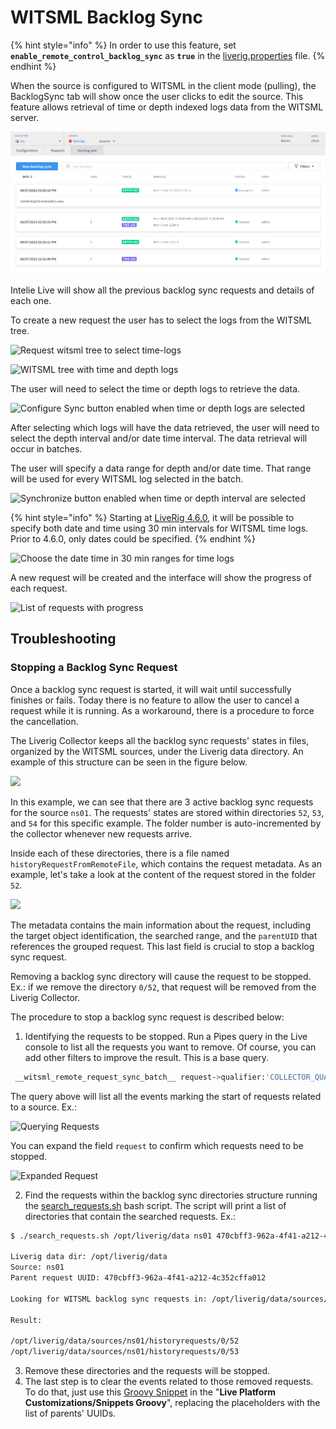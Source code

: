 # WITSML Backlog Sync

{% hint style="info" %}
In order to use this feature, set **`enable_remote_control_backlog_sync`** as **`true`** in the [liverig.properties](../../configuration/liverig.properties.md) file.
{% endhint %}

When the source is configured to WITSML in the client mode (pulling), the BacklogSync tab will show once the user clicks to edit the source. This feature allows retrieval of time or depth indexed logs data from the WITSML server.

![List of previous backlog sync requests](<../../../.gitbook/assets/image (351).png>)

Intelie Live will show all the previous backlog sync requests and details of each one.

To create a new request the user has to select the logs from the WITSML tree.

![Request witsml tree to select time-logs](../../../.gitbook/assets/backlog-sync-02.png)

![WITSML tree with time and depth logs](../../../.gitbook/assets/backlog-sync-03.png)

The user will need to select the time or depth logs to retrieve the data.

![Configure Sync button enabled when time or depth logs are selected](../../../.gitbook/assets/backlog-sync-04.png)

After selecting which logs will have the data retrieved, the user will need to select the depth interval and/or date time interval. The data retrieval will occur in batches.

The user will specify a data range for depth and/or date time. That range will be used for every WITSML log selected in the batch.

![Synchronize button enabled when time or depth interval are selected](../../../.gitbook/assets/Screenshot\_select-area\_20220812185102.png)

{% hint style="info" %}
Starting at [LiveRig 4.6.0](../../../whats-new/latest-releases/liverig-4.md#4.6-series), it will be possible to specify both date and time using 30 min intervals for WITSML time logs. Prior to 4.6.0, only dates could be specified.
{% endhint %}

![Choose the date time in 30 min ranges for time logs](../../../.gitbook/assets/Screenshot\_select-area\_20220812185418.png)

A new request will be created and the interface will show the progress of each request.

![List of requests with progress](../../../.gitbook/assets/backlog-sync-06.png)

## Troubleshooting

### Stopping a Backlog Sync Request

Once a backlog sync request is started, it will wait until successfully finishes or fails. Today there is no feature to allow the user to cancel a request while it is running. As a workaround, there is a procedure to force the cancellation.

The Liverig Collector keeps all the backlog sync requests' states in files, organized by the WITSML sources, under the Liverig data directory. An example of this structure can be seen in the figure below.

![](../../../.gitbook/assets/active\_requests\_stats\_files.png)

In this example, we can see that there are 3 active backlog sync requests for the source `ns01`. The requests' states are stored within directories `52`, `53`, and `54` for this specific example. The folder number is auto-incremented by the collector whenever new requests arrive.

Inside each of these directories, there is a file named `historyRequestFromRemoteFile`, which contains the request metadata. As an example, let's take a look at the content of the request stored in the folder `52`.

![](../../../.gitbook/assets/request\_state\_json.png)

The metadata contains the main information about the request, including the target object identification, the searched range, and the `parentUID` that references the grouped request. This last field is crucial to stop a backlog sync request.

Removing a backlog sync directory will cause the request to be stopped. Ex.: if we remove the directory `0/52`, that request will be removed from the Liverig Collector.

The procedure to stop a backlog sync request is described below:

1. Identifying the requests to be stopped. Run a Pipes query in the Live console to list all the requests you want to remove. Of course, you can add other filters to improve the result. This is a base query.

```bash
 __witsml_remote_request_sync_batch__ request->qualifier:'COLLECTOR_QUALIFIER' request->instance:'COLLECTOR_INSTANCE' request->source:'SOURCE_NAME' request->rigName:'RIG_NAME' event:START
```

The query above will list all the events marking the start of requests related to a source. Ex.:

![Querying Requests](../../../.gitbook/assets/query\_requests.png)

You can expand the field `request` to confirm which requests need to be stopped.

![Expanded Request](../../../.gitbook/assets/expanded\_request.png)

2. Find the requests within the backlog sync directories structure running the [search\_requests.sh](https://github.com/intelie/drilling/blob/main/.gitbook/assets/witsml\_backlog\_sync/search\_requests.sh) bash script. The script will print a list of directories that contain the searched requests. Ex.:

```bash
$ ./search_requests.sh /opt/liverig/data ns01 470cbff3-962a-4f41-a212-4c352cffa012

Liverig data dir: /opt/liverig/data
Source: ns01
Parent request UUID: 470cbff3-962a-4f41-a212-4c352cffa012

Looking for WITSML backlog sync requests in: /opt/liverig/data/sources/ns01/historyrequests

Result:

/opt/liverig/data/sources/ns01/historyrequests/0/52
/opt/liverig/data/sources/ns01/historyrequests/0/53
```

3. Remove these directories and the requests will be stopped.
4. The last step is to clear the events related to those removed requests. To do that, just use this [Groovy Snippet](https://github.com/intelie/drilling/blob/main/.gitbook/assets/witsml\_backlog\_sync/delete\_requests\_history.groovy) in the "**Live Platform Customizations/Snippets Groovy**", replacing the placeholders with the list of parents' UUIDs.

